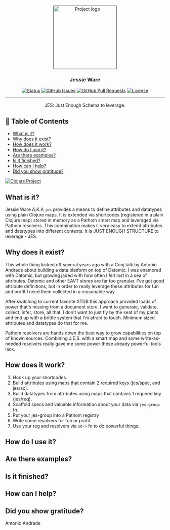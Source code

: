 <p align="center">
  <a href="" rel="noopener">
 <img width=200px height=200px src="https://i.imgur.com/6wj0hh6.jpg" alt="Project logo"></a>
</p>

<h3 align="center">Jessie Ware</h3>

<div align="center">

  [![Status](https://img.shields.io/badge/status-active-success.svg)]() 
  [![GitHub Issues](https://img.shields.io/github/issues/patbrown/jessie-ware.svg)](https://github.com/patbrown/jessie-ware/issues)
  [![GitHub Pull Requests](https://img.shields.io/github/issues-pr/patbrown/jessie-ware.svg)](https://github.com/patbrown/jessie-ware/pulls)
  [![License](https://img.shields.io/badge/license-MIT-blue.svg)](/LICENSE)

</div>

---

<p align="center"> JES: Just Enough Schema to leverage.
    <br> 
</p>

## 📝 Table of Contents
- [What is it?](#what)
- [Why does it exist?](#why)
- [How does it work?](#how)
- [How do I use it?](#usage)
- [Are there examples?](#examples)
- [Is it finished?](#todo)
- [How can I help?](#contribute)
- [Did you show gratitude?](#gratitude)

[![Clojars Project](https://img.shields.io/clojars/v/tools.drilling/jessie-ware.svg)](https://clojars.org/tools.drilling/jessie-ware)

## What is it? <a name = "what"></a>
Jessie Ware A.K.A `jes` provides a means to define attributes and datatypes using plain Clojure maps. It is extended via shortcodes (registered in a plain Clojure map) stored in memory as a Pathom smart map and leveraged via Pathom resolvers. This combination makes it very easy to extend attributes and datatypes into different contexts. It is JUST ENOUGH STRUCTURE to leverage - JES.
## Why does it exist? <a name = "why"></a>
This whole thing kicked off several years ago with a Conj talk by Antonio Andrade about building a data platform on top of Datomic. I was enamored with Datomic, but growing jaded with how often I felt lost in a sea of attributes. Datomic and other EAVT stores are far too granular. I've got good attribute definitions, but in order to really leverage these attributes for fun and profit I need them collected in a reasonable way.

After switching to current favorite XTDB this approach provided loads of power that's missing from a document store. I want to generate, validate, collect, infer, store, all that. I don't want to just fly by the seat of my pants and end up with a brittle system that I'm afraid to touch. Minimum sized attributes and datatypes do that for me. 

Pathom resolvers are hands down the best way to grow capabilities on top of known sources. Combining J.E.S. with a smart map and some write-as-needed resolvers really gave me some power these already powerful tools lack. 
## How does it work? <a name = "how"></a>
1. Hook up your shortcodes.
2. Build attributes using maps that contain 2 required keys (jes/spec, and jes/sc).
3. Build datatypes from attributes using maps that contains 1 required key (jes/req).
4. Scaffold specs and valuable information about your data via `jes-group` fn.
5. Put your jes-group into a Pathom registry
6. Write some resolvers for fun or profit.
7. Use your reg and resolvers via `sm->` fn to do powerful things.

## How do I use it? <a name = "usage"></a>
## Are there examples? <a name = "examples"></a>
## Is it finished? <a name = "todo"></a>
## How can I help? <a name = "contribute"></a>
## Did you show gratitude? <a name = "contribute"></a>
Antonio Andrade
